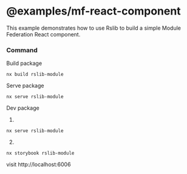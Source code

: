 # @examples/mf-react-component

This example demonstrates how to use Rslib to build a simple Module Federation React component.

### Command

Build package

```
nx build rslib-module
```

Serve package

```
nx serve rslib-module
```

Dev package

1. 

```
nx serve rslib-module
```

2.

```
nx storybook rslib-module
```

visit http://localhost:6006
